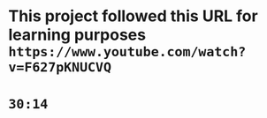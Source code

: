 # This project followed this URL for learning purposes `https://www.youtube.com/watch?v=F627pKNUCVQ`

# `30:14`